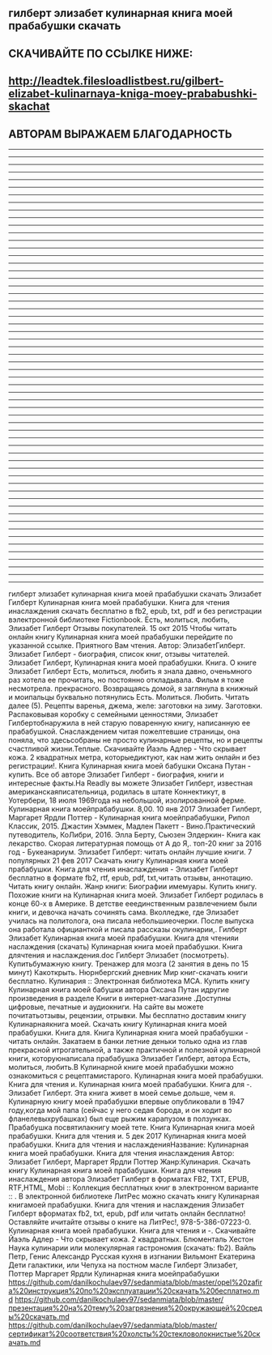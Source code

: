 гилберт элизабет кулинарная книга моей прабабушки скачать
--------------------------------------------------
СКАЧИВАЙТЕ ПО ССЫЛКЕ НИЖЕ:
--------------------------------------------------
http://leadtek.filesloadlistbest.ru/gilbert-elizabet-kulinarnaya-kniga-moey-prababushki-skachat
--------------------------------------------------
АВТОРАМ ВЫРАЖАЕМ БЛАГОДАРНОСТЬ
--------------------------------------------------
--------------------------------------------------
--------------------------------------------------
--------------------------------------------------
--------------------------------------------------
--------------------------------------------------
--------------------------------------------------
--------------------------------------------------
--------------------------------------------------
--------------------------------------------------
--------------------------------------------------
--------------------------------------------------
--------------------------------------------------
--------------------------------------------------
--------------------------------------------------
--------------------------------------------------
--------------------------------------------------
--------------------------------------------------
--------------------------------------------------
--------------------------------------------------
--------------------------------------------------
--------------------------------------------------
--------------------------------------------------
--------------------------------------------------
--------------------------------------------------
--------------------------------------------------
--------------------------------------------------
--------------------------------------------------
--------------------------------------------------
--------------------------------------------------
--------------------------------------------------
--------------------------------------------------
--------------------------------------------------
--------------------------------------------------
--------------------------------------------------
--------------------------------------------------
--------------------------------------------------
--------------------------------------------------
--------------------------------------------------
--------------------------------------------------
--------------------------------------------------
--------------------------------------------------
--------------------------------------------------
--------------------------------------------------
--------------------------------------------------
--------------------------------------------------
--------------------------------------------------
--------------------------------------------------
--------------------------------------------------
--------------------------------------------------
--------------------------------------------------
--------------------------------------------------
--------------------------------------------------
--------------------------------------------------
--------------------------------------------------
--------------------------------------------------
--------------------------------------------------
--------------------------------------------------
--------------------------------------------------
гилберт элизабет кулинарная книга моей прабабушки скачать Элизабет Гилберт Кулинарная книга моей прабабушки. Книга для чтения инаслаждения скачать бесплатно в fb2, epub, txt, pdf и без регистрации вэлектронной библиотеке Fictionbook. Есть, молиться, любить, Элизабет Гилберт  Отзывы покупателей. 15 окт 2015  Чтобы читать онлайн книгу  Кулинарная книга моей прабабушки перейдите по указанной ссылке. Приятного Вам чтения. Автор: ЭлизабетГилберт. Элизабет Гилберт - биография, список книг, отзывы читателей. Элизабет Гилберт, Кулинарная книга моей прабабушки. Книга. О книге Элизабет Гилберт Есть, молиться, любить я знала давно, оченьмного раз хотела ее прочитать, но постоянно откладывала. Фильм я тоже несмотрела.  прекрасного. Возвращаясь домой, я заглянула в книжный и моипальцы буквально потянулись Есть. Молиться. Любить. Читать далее (5). Рецепты варенья, джема, желе: заготовки на зиму. Заготовки. Распаковывая коробку с семейными ценностями, Элизабет Гилбертобнаружила в ней старую поваренную книгу, написанную ее прабабушкой. Снаслаждением читая пожелтевшие страницы, она поняла, что здесьсобраны не просто кулинарные рецепты, но и рецепты счастливой жизни.Теплые. Скачивайте Йаэль Адлер - Что скрывает кожа. 2 квадратных метра, которыедиктуют, как нам жить онлайн и без регистрации!. Книга Кулинарная книга моей бабушки Оксана Путан - купить. Все об авторе Элизабет Гилберт - биография, книги и интересные факты.На Readly вы можете  Элизабет Гилберт, известная американскаяписательница, родилась в штате Коннектикут, в Уотербери, 18 июля 1969года на небольшой, изолированной ферме.  Кулинарная книга моейпрабабушки. 8,00. 10 янв 2017  Элизабет Гилберт, Маргарет Ярдли Поттер - Кулинарная книга моейпрабабушки, Рипол Классик, 2015. Джастин Хэммек, Мадлен Пакетт - Вино.Практический путеводитель, КоЛибри, 2016. Элла Берту, Сьюзен Элдеркин- Книга как лекарство. Скорая литературная помощь от А до Я,. топ-20 книг за 2016 год - Букеанариум. Элизабет Гилберт: читать онлайн лучшие книги. 7 популярных
21 фев 2017  Скачать книгу Кулинарная книга моей прабабушки. Книга для чтения инаслаждения - Элизабет Гилберт бесплатно в формате fb2, rtf, epub, pdf, txt,читать отзывы, аннотацию. Читать книгу онлайн. Жанр книги: Биографии имемуары. Купить книгу. Похожие книги на Кулинарная книга моей. Элизабет Гилберт родилась в конце 60-х в Америке. В детстве ееединственным развлечением были книги, и девочка начать сочинять сама. Вколледже, где Элизабет училась на политолога, она писала небольшиеочерки. После выпуска она работала официанткой и писала рассказы окулинарии,. Гилберт Элизабет  Кулинарная книга моей прабабушки. Книга для чтенияи наслаждения (скачать)  Кулинарная книга моей прабабушки. Книга длячтения и наслаждения.doc  Гилберт Элизабет (посмотреть). Купитьбумажную книгу. Тренажер для мозга (2 занятия в день по 15 минут)  Какоткрыть. Нюрнбергский дневник  Мир книг-скачать книги бесплатно. Кулинария :: Электронная библиотека МСА. Купить книгу Кулинарная книга моей бабушки автора Оксана Путан идругие произведения в разделе Книги в интернет-магазине .Доступны цифровые, печатные и аудиокниги. На сайте вы можете почитатьотзывы, рецензии, отрывки. Мы бесплатно доставим книгу Кулинарнаякнига моей. Скачать книгу Кулинарная книга моей прабабушки. Книга для. Книга Кулинарная книга моей прабабушки - читать онлайн. Закатаем в банки летние деньки  только одна из глав прекрасной итрогательной, а также практичной и полезной кулинарной книги, которуюнаписала прабабушка Элизабет Гилберт, автора Есть, молиться, любить.В Кулинарной книге моей прабабушки можно ознакомиться с рецептамистарого. Кулинарная книга моей прабабушки. Книга для чтения и. Кулинарная книга моей прабабушки. Книга для  -. Элизабет Гилберт. Эта книга живет в моей семье дольше, чем я. Кулинарную книгу моей прабабушки впервые опубликовали в 1947 году,когда мой папа (сейчас у него седая борода, и он ходит во фланелевыхрубашках) был еще рыжим карапузом в ползунках. Прабабушка посвятилакнигу моей тете. Книга Кулинарная книга моей прабабушки. Книга для чтения и. 5 дек 2017  Кулинарная книга моей прабабушки. Книга для чтения и наслажденияНазвание: Кулинарная книга моей прабабушки. Книга для чтения инаслаждения Автор: Элизабет Гилберт, Маргарет Ярдли Поттер Жанр:Кулинария.
Скачать книгу Кулинарная книга моей прабабушки. Книга для чтения инаслаждения автора Элизабет Гилберт в форматах FB2, TXT, EPUB, RTF,HTML, Mobi :: Коллекция бесплатных книг в электронном варианте :: . В электронной библиотеке ЛитРес можно скачать книгу Кулинарная книгамоей прабабушки. Книга для чтения и наслаждения Элизабет Гилберт вформатах fb2, txt, epub, pdf или читать онлайн бесплатно! Оставляйте ичитайте отзывы о книге на ЛитРес!, 978-5-386-07223-0. Кулинарная книга моей прабабушки. Книга для чтения и  -. Скачивайте Йаэль Адлер - Что скрывает кожа. 2 квадратных. Блюменталь Хестон  Наука кулинарии или молекулярная гастрономия (скачать: fb2). Вайль Петр, Генис Александр  Русская кухня в изгнании Вильмонт Екатерина  Дети галактики, или Чепуха на постном масле Гилберт Элизабет, Поттер Маргарет Ярдли  Кулинарная книга моейпрабабушки
https://github.com/danilkochulaev97/sedanmiata/blob/master/opel%20zafira%20инструкция%20по%20эксплуатации%20скачать%20бесплатно.md
https://github.com/danilkochulaev97/sedanmiata/blob/master/презентация%20на%20тему%20загрязнения%20окружающей%20среды%20скачать.md
https://github.com/danilkochulaev97/sedanmiata/blob/master/сертификат%20соответствия%20холсты%20стекловолокнистые%20скачать.md